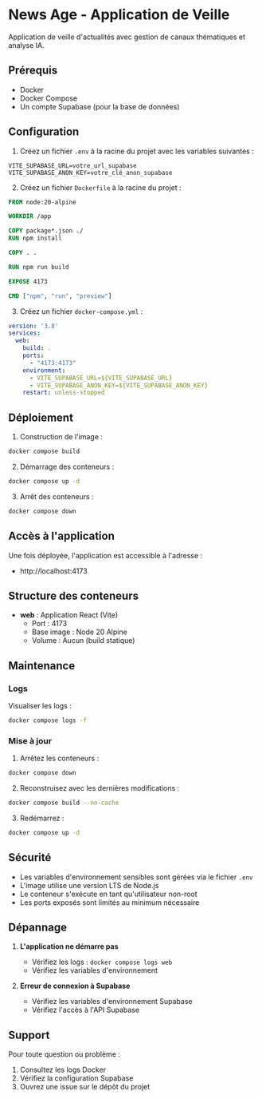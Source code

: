 # News Age - Application de Veille

Application de veille d'actualités avec gestion de canaux thématiques et analyse IA.

## Prérequis

- Docker
- Docker Compose
- Un compte Supabase (pour la base de données)

## Configuration

1. Créez un fichier `.env` à la racine du projet avec les variables suivantes :

```env
VITE_SUPABASE_URL=votre_url_supabase
VITE_SUPABASE_ANON_KEY=votre_clé_anon_supabase
```

2. Créez un fichier `Dockerfile` à la racine du projet :

```dockerfile
FROM node:20-alpine

WORKDIR /app

COPY package*.json ./
RUN npm install

COPY . .

RUN npm run build

EXPOSE 4173

CMD ["npm", "run", "preview"]
```

3. Créez un fichier `docker-compose.yml` :

```yaml
version: '3.8'
services:
  web:
    build: .
    ports:
      - "4173:4173"
    environment:
      - VITE_SUPABASE_URL=${VITE_SUPABASE_URL}
      - VITE_SUPABASE_ANON_KEY=${VITE_SUPABASE_ANON_KEY}
    restart: unless-stopped
```

## Déploiement

1. Construction de l'image :

```bash
docker compose build
```

2. Démarrage des conteneurs :

```bash
docker compose up -d
```

3. Arrêt des conteneurs :

```bash
docker compose down
```

## Accès à l'application

Une fois déployée, l'application est accessible à l'adresse :
- http://localhost:4173

## Structure des conteneurs

- **web** : Application React (Vite)
  - Port : 4173
  - Base image : Node 20 Alpine
  - Volume : Aucun (build statique)

## Maintenance

### Logs

Visualiser les logs :
```bash
docker compose logs -f
```

### Mise à jour

1. Arrêtez les conteneurs :
```bash
docker compose down
```

2. Reconstruisez avec les dernières modifications :
```bash
docker compose build --no-cache
```

3. Redémarrez :
```bash
docker compose up -d
```

## Sécurité

- Les variables d'environnement sensibles sont gérées via le fichier `.env`
- L'image utilise une version LTS de Node.js
- Le conteneur s'exécute en tant qu'utilisateur non-root
- Les ports exposés sont limités au minimum nécessaire

## Dépannage

1. **L'application ne démarre pas**
   - Vérifiez les logs : `docker compose logs web`
   - Vérifiez les variables d'environnement

2. **Erreur de connexion à Supabase**
   - Vérifiez les variables d'environnement Supabase
   - Vérifiez l'accès à l'API Supabase

## Support

Pour toute question ou problème :
1. Consultez les logs Docker
2. Vérifiez la configuration Supabase
3. Ouvrez une issue sur le dépôt du projet